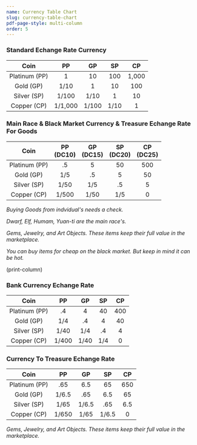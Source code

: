 ```yaml
---
name: Currency Table Chart
slug: currency-table-chart
pdf-page-style: multi-column
order: 5
---
```


### Standard Echange Rate Currency
| Coin | PP | GP | SP | CP |
|:--:|:--:|:--:|:--:|:--:|
| Platinum (PP) | 1       | 10    | 100  | 1,000 |
| Gold (GP)     | 1/10    | 1     | 10   | 100   |
| Silver (SP)   | 1/100   | 1/10  | 1    | 10    |
| Copper (CP)   | 1/1,000 | 1/100 | 1/10 | 1     |

### Main Race & Black Market Currency & Treasure Echange Rate For Goods
| Coin | PP<br>(DC10) | GP<br>(DC15) | SP<br>(DC20) | CP<br>(DC25) |
|:--:|:--:|:--:|:--:|:--:|
| Platinum (PP) | .5    | 5    | 50  | 500 |
| Gold (GP)     | 1/5   | .5   | 5   | 50  |
| Silver (SP)   | 1/50  | 1/5  | .5  | 5   |
| Copper (CP)   | 1/500 | 1/50 | 1/5 | 0   |
*Buying Goods from indvidual's needs a check.*

*Dwarf, Elf, Humam, Yuan-ti are the main race's.*

*Gems, Jewelry, and Art Objects. These items keep their full value in the marketplace.*

*You can buy items for cheap on the black market. But keep in mind it can be hot.*

(print-column)

### Bank Currency Echange Rate
| Coin | PP | GP | SP | CP |
|:--:|:--:|:--:|:--:|:--:|
| Platinum (PP) | .4    | 4    | 40  | 400 |
| Gold (GP)     | 1/4   | .4   | 4   | 40  |
| Silver (SP)   | 1/40  | 1/4  | .4  | 4   |
| Copper (CP)   | 1/400 | 1/40 | 1/4 | 0   |

### Currency To Treasure Echange Rate
| Coin | PP | GP | SP | CP |
|:--:|:--:|:--:|:--:|:--:|
| Platinum (PP) | .65   | 6.5   | 65    | 650 |
| Gold (GP)     | 1/6.5 | .65   | 6.5   | 65  |
| Silver (SP)   | 1/65  | 1/6.5 | .65   | 6.5   |
| Copper (CP)   | 1/650 | 1/65  | 1/6.5 | 0   |
*Gems, Jewelry, and Art Objects. These items keep their full value in the marketplace.*